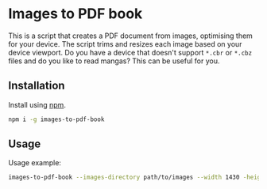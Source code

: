 # Images to PDF book
This is a script that creates a PDF document from images, optimising them for your device. The script trims and resizes each image based on your device viewport. Do you have a device that doesn't support `*.cbr` or `*.cbz` files and do you like to read mangas? This can be useful for you.

## Installation
Install using [npm](https://www.npmjs.com/).
```bash
npm i -g images-to-pdf-book
```

## Usage
Usage example:
```bash
images-to-pdf-book --images-directory path/to/images --width 1430 -height 1072 -output my-comic-book.pdf
```
